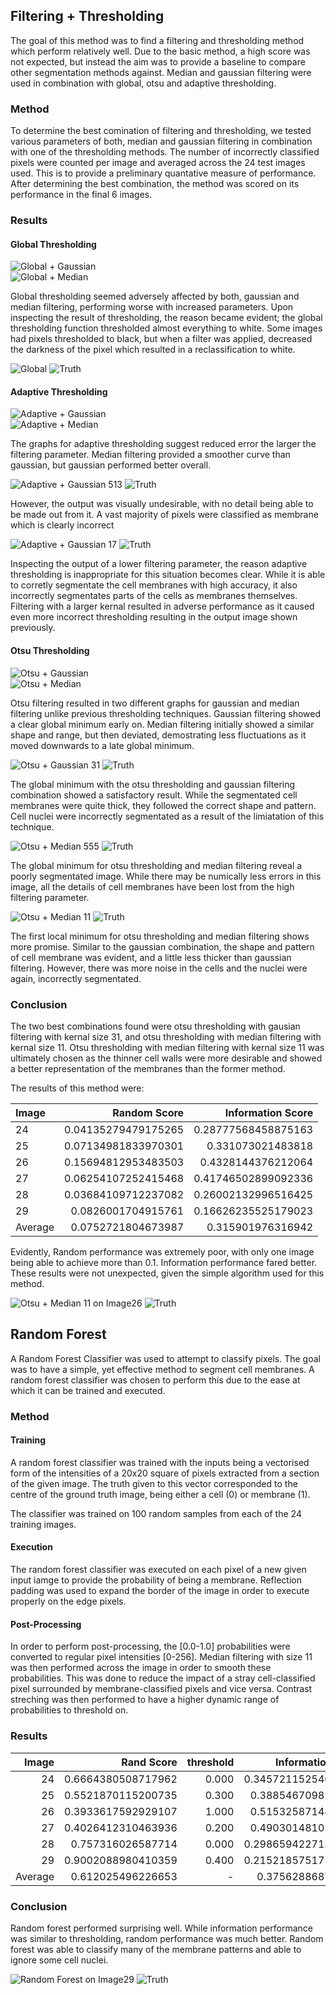 ## Filtering + Thresholding
The goal of this method was to find a filtering and thresholding method which perform relatively well​. Due to the basic method, a high score was not expected, but instead the aim was to provide a baseline to compare other segmentation methods against. Median and gaussian filtering were used in combination with global, otsu and adaptive thresholding.

### Method
To determine the best comination of filtering and thresholding, we tested various parameters of both, median and gaussian filtering in combination with one of the thresholding methods. The number of incorrectly classified pixels were counted per image and averaged across the 24 test images used. This is to provide a preliminary quantative measure of performance. After determining the best combination, the method was scored on its performance in the final 6 images.

### Results

#### Global Thresholding
![Global + Gaussian](img/GlobalGaussian.png)  
![Global + Median](img/GlobalMedian.png)

Global thresholding seemed adversely affected by both, gaussian and median filtering, performing worse with increased parameters. Upon inspecting the result of thresholding, the reason became evident; the global thresholding function thresholded almost everything to white. Some images had pixels thresholded to black, but when a filter was applied, decreased the darkness of the pixel which resulted in a reclassification to white.

![Global](img/global.jpg)
![Truth](img/train-labels01.jpg)

#### Adaptive Thresholding
![Adaptive + Gaussian](img/AdaptiveGaussian.png)  
![Adaptive + Median](img/AdaptiveMedian.png)

The graphs for adaptive thresholding suggest reduced error the larger the filtering parameter. Median filtering provided a smoother curve than gaussian, but gaussian performed better overall.

![Adaptive + Gaussian 513](img/adaptivegaus513.jpg)
![Truth](img/train-labels01.jpg)

However, the output was visually undesirable, with no detail being able to be made out from it. A vast majority of pixels were classified as membrane which is clearly incorrect

![Adaptive + Gaussian 17](img/adaptivegaus17.jpg)
![Truth](img/train-labels01.jpg)

Inspecting the output of a lower filtering parameter, the reason adaptive thresholding is inappropriate for this situation becomes clear. While it is able to corretly segmentate the cell membranes with high accuracy, it also incorrectly segmentates parts of the cells as membranes themselves. Filtering with a larger kernal resulted in adverse performance as it caused even more incorrect thresholding resulting in the output image shown previously.

#### Otsu Thresholding
![Otsu + Gaussian](img/OtsuGaussian.png)  
![Otsu + Median](img/OtsuMedian.png)

Otsu filtering resulted in two different graphs for gaussian and median filtering unlike previous thresholding techniques. Gaussian filtering showed a clear global minimum early on. Median filtering initially showed a similar shape and range, but then deviated, demostrating less fluctuations as it moved downwards to a late global minimum.

![Otsu + Gaussian 31](img/otsugaus31.jpg)
![Truth](img/train-labels01.jpg)

The global minimum with the otsu thresholding and gaussian filtering combination showed a satisfactory result. While the segmentated cell membranes were quite thick, they followed the correct shape and pattern. Cell nuclei were incorrectly segmentated as a result of the limiatation of this technique.

![Otsu + Median 555](img/otsugaus555.jpg)
![Truth](img/train-labels01.jpg)

The global minimum for otsu thresholding and median filtering reveal a poorly segmentated image. While there may be numically less errors in this image, all the details of cell membranes have been lost from the high filtering parameter.

![Otsu + Median 11](img/otsumedian11.jpg)
![Truth](img/train-labels01.jpg)

The first local minimum for otsu thresholding and median filtering shows more promise. Similar to the gaussian combination, the shape and pattern of cell membrane was evident, and a little less thicker than gaussian filtering. However, there was more noise in the cells and the nuclei were again, incorrectly segmentated.

### Conclusion

The two best combinations found were otsu thresholding with gausian filtering with kernal size 31, and otsu thresholding with median filtering with kernal size 11. Otsu thresholding with median filtering with kernal size 11 was ultimately chosen as the thinner cell walls were more desirable and showed a better representation of the membranes than the former method.

The results of this method were:

 Image​   | Random Score​        | Information Score
:--------|--------------------:|--------------------:
 24​      | 0.04135279479175265​ | 0.28777568458875163​
 25​      | 0.07134981833970301​ | 0.331073021483818​
 26​      | 0.15694812953483503​ | 0.4328144376212064​
 27​      | 0.06254107252415468​ | 0.41746502899092336​
 28​      | 0.03684109712237082​ | 0.26002132996516425​
 29​      | 0.0826001704915761​  | 0.16626235525179023​
 Average​ | 0.0752721804673987​  | 0.315901976316942​

Evidently, Random performance was extremely poor, with only one image being able to achieve more than 0.1. Information performance fared better. These results were not unexpected, given the simple algorithm used for this method.

![Otsu + Median 11 on Image26](img/threshold26.jpg)
![Truth](img/train-labels26.jpg)


## Random Forest
A Random Forest Classifier was used to attempt to classify pixels. The goal was to have a simple, yet effective method to segment cell membranes. A random forest classifier was chosen to perform this due to the ease at which it can be trained and executed.

### Method

#### Training
A random forest classifier was trained with the inputs being a vectorised form of the intensities of a 20x20 square of pixels extracted from a section of the given image. The truth given to this vector corresponded to the centre of the ground truth image, being either a cell (0) or membrane (1).

The classifier was trained on 100 random samples from each of the 24 training images.

#### Execution
The random forest classifier was executed on each pixel of a new given input iamge to provide the probability of being a membrane. Reflection padding was used to expand the border of the image in order to execute properly on the edge pixels.

#### Post-Processing
In order to perform post-processing, the [0.0-1.0] probabilities were converted to regular pixel intensities [0-256]. Median filtering with size 11 was then performed across the image in order to smooth these probabilities. This was done to reduce the impact of a stray cell-classified pixel surrounded by membrane-classified pixels and vice versa. Contrast streching was then performed to have a higher dynamic range of probabilities to threshold on.

### Results

Image    | Rand Score         | threshold | Information Score   | threshold | Best Score
--------:|-------------------:|----------:|--------------------:|----------:|-------------------:
 24      | 0.6664380508717962 | 0.000     | 0.34572115254045604 | 0.900     | 0.6664380508717962
 25      | 0.5521870115200735 | 0.300     | 0.3885467098170553  | 0.900     | 0.5521870115200735
 26      | 0.3933617592929107 | 1.000     | 0.5153258714830867  | 0.800     | 0.5153258714830867
 27      | 0.4026412310463936 | 0.200     | 0.4903014810597193  | 0.900     | 0.4903014810597193
 28      | 0.757316026587714  | 0.000     | 0.29865942271314405 | 0.800     | 0.757316026587714
 29      | 0.9002088980410359 | 0.400     | 0.21521857517572676 | 0.500     | 0.9002088980410359
 Average | 0.612025496226653  | -         | 0.375628868798198   | -         | 0.646962889927237

### Conclusion
Random forest performed surprising well. While information performance was similar to thresholding, random performance was much better. Random forest was able to classify many of the membrane patterns and able to ignore some cell nuclei.

![Random Forest on Image29](img/output29.jpg)
![Truth](img/train-labels29.jpg)
